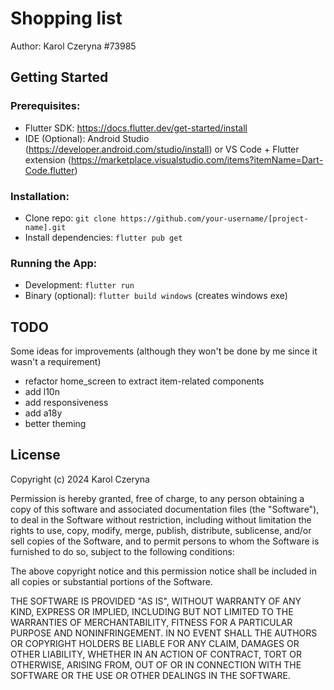 # Shopping list

Author: Karol Czeryna #73985

## Getting Started

### Prerequisites:
* Flutter SDK: https://docs.flutter.dev/get-started/install
* IDE (Optional): Android Studio (https://developer.android.com/studio/install) or VS Code + Flutter extension (https://marketplace.visualstudio.com/items?itemName=Dart-Code.flutter)
### Installation:
* Clone repo: `git clone https://github.com/your-username/[project-name].git`
* Install dependencies: `flutter pub get`
### Running the App:
* Development: `flutter run`
* Binary (optional): `flutter build windows` (creates windows exe)


## TODO

Some ideas for improvements (although they won't be done by me since it wasn't a requirement)

* refactor home_screen to extract item-related components
* add l10n
* add responsiveness
* add a18y
* better theming

## License

Copyright (c) 2024 Karol Czeryna

Permission is hereby granted, free of charge, to any person obtaining a copy of this software and associated documentation files (the "Software"), to deal in the Software without restriction, including without limitation the rights to use, copy, modify, merge, publish, distribute, sublicense, and/or sell copies of the Software, and to permit persons to whom the Software is furnished to do so, subject to the following conditions:

The above copyright notice and this permission notice shall be included in all copies or substantial portions of the Software.

THE SOFTWARE IS PROVIDED "AS IS", WITHOUT WARRANTY OF ANY KIND, EXPRESS OR IMPLIED, INCLUDING BUT NOT LIMITED TO THE WARRANTIES OF MERCHANTABILITY, FITNESS FOR A PARTICULAR PURPOSE AND NONINFRINGEMENT. IN NO EVENT SHALL THE AUTHORS OR COPYRIGHT HOLDERS BE LIABLE FOR ANY CLAIM, DAMAGES OR OTHER LIABILITY, WHETHER IN AN ACTION OF CONTRACT, TORT OR OTHERWISE, ARISING FROM, OUT OF OR IN CONNECTION WITH THE SOFTWARE OR THE USE OR OTHER DEALINGS IN THE SOFTWARE.
